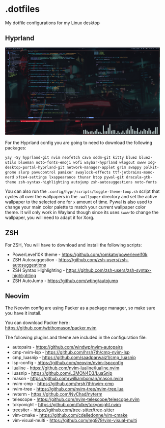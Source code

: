 # .dotfiles
My dotfile configurations for my Linux desktop

## Hyprland

![Hyprland Session](screenshot.png)

For the Hyprland config you are going to need to download the following packages:
```
yay -Sy hyprland-git nvim neofetch cava sddm-git kitty bluez bluez-utils blueman noto-fonts-emoji wofi waybar-hyprland wlogout swww xdg-desktop-portal-hyprland-git network-manager-applet grim swappy polkit-gnome slurp pavucontrol pamixer swaylock-effects ttf-jetbrains-mono-nerd xfce4-settings lxappearance thunar btop pywal-git dracula-gtk-theme zsh-syntax-highlighting autojump zsh-autosuggestions noto-fonts
```

You can also run the `.config/hypr/scripts/toggle-theme-loop.sh` script that cycles all over the wallpapers in the `.wallpaper` directory and set the active wallpaper to the selected one for `x` amount of time.
Pywal is also used to change your main color palette to match your current wallpaper color theme. It will only work in Wayland though since its uses `swww` to change the wallpaper, you will need to adapt it for Xorg.

## ZSH
For ZSH, You will have to download and install the following scripts:

- PowerLevel10K theme - https://github.com/romkatv/powerlevel10k
- ZSH Autosuggestion - https://github.com/zsh-users/zsh-autosuggestions
- ZSH Syntax Highlighting - https://github.com/zsh-users/zsh-syntax-highlighting
- ZSH AutoJump - https://github.com/wting/autojump

## Neovim
The Neovim config are using Packer as a package manager, so make sure you have it install.

You can download Packer here : https://github.com/wbthomason/packer.nvim

The following plugins and theme are included in the configuration file:

- autopairs - https://github.com/windwp/nvim-autopairs
- cmp-nvim-lsp - https://github.com/hrsh7th/cmp-nvim-lsp
- cmp_luasnip - https://github.com/saadparwaiz1/cmp_luasnip
- lsp-config - https://github.com/neovim/nvim-lspconfig
- lualine - https://github.com/nvim-lualine/lualine.nvim
- luasnip - https://github.com/L3MON4D3/LuaSnip
- mason - https://github.com/williamboman/mason.nvim
- nvim-cmp - https://github.com/hrsh7th/nvim-cmp
- nvim-tree - https://github.com/nvim-tree/nvim-tree.lua
- nvterm - https://github.com/NvChad/nvterm
- telescope - https://github.com/nvim-telescope/telescope.nvim
- tokyonight - https://github.com/folke/tokyonight.nvim
- treesiter - https://github.com/tree-sitter/tree-sitter
- vim-cmake -  https://github.com/cdelledonne/vim-cmake
- vim-visual-multi - https://github.com/mg979/vim-visual-multi
